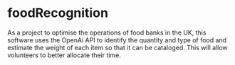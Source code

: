 # foodRecognition
As a project to optimise the operations of food banks in the UK, this software uses the OpenAi API to identify the quantity and type of food and estimate the weight of each item so that it can be cataloged. This will allow volunteers to better allocate their time.

